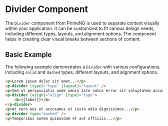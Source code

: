 # Divider Component

The `Divider` component from PrimeNG is used to separate content visually within your application. It can be customized to fit various design needs, including different types, layouts, and alignment options. The component helps in creating clear visual breaks between sections of content.

## Basic Example

The following example demonstrates a `Divider` with various configurations, including `solid` and `dashed` types, different layouts, and alignment options.

```html
<p>Lorem ipsum dolor sit amet...</p>
<p-divider [type]="type" [layout]="layout" />
<p>Sed ut perspiciatis unde omnis iste natus error sit voluptatem accusantium...</p>
<p-divider [align]="align" [type]="type">
    <b>{{label}}</b>
</p-divider>
<p>At vero eos et accusamus et iusto odio dignissimos...</p>
<p-divider type="dashed" />
<p>Temporibus autem quibusdam et aut officiis...</p>
```
